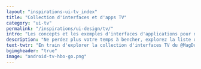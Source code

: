 ```yaml
---
layout: "inspirations-ui-tv_index"
title: "Collection d'interfaces et d'apps TV"
category: "ui-tv"
permalink: "/inspirations/ui-design/tv/"
intro: "Les concepts et les exemples d'interfaces d'applications pour nos chers téléviseurs ne sont pas légions sur les internets. J'essaie de réunir les meilleurs designs d'interfaces TV dans cette sélection. N'hésitez pas à partager vos créations et vos découvertes."
description: "Ne perdez plus votre temps à bencher, explorez la liste des meilleurs designs d'interfaces TV du Magazine du Webdesign."
text-twtr: "En train d'explorer la collection d'interfaces TV du @MagDuWebdesign"
bgimgheader: "true"
image: "android-tv-hbo-go.png"
---
```

